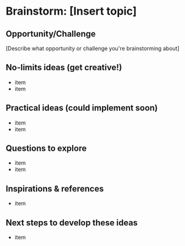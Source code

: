 # Brainstorm: [Insert topic]

## Opportunity/Challenge

[Describe what opportunity or challenge you're brainstorming about]

## No-limits ideas (get creative!)

- item
- item

## Practical ideas (could implement soon)

- item
- item

## Questions to explore

- item
- item

## Inspirations & references

- item

## Next steps to develop these ideas

- item
